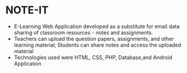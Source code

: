 # NOTE-IT
* E-Learning Web Application developed as a substitute for email data sharing of classroom resources - notes and assignments.
* Teachers can upload the question papers, assignments, and other learning material; Students can share notes and access the uploaded material
* Technologies used were HTML, CSS, PHP, Database,and Android Application
